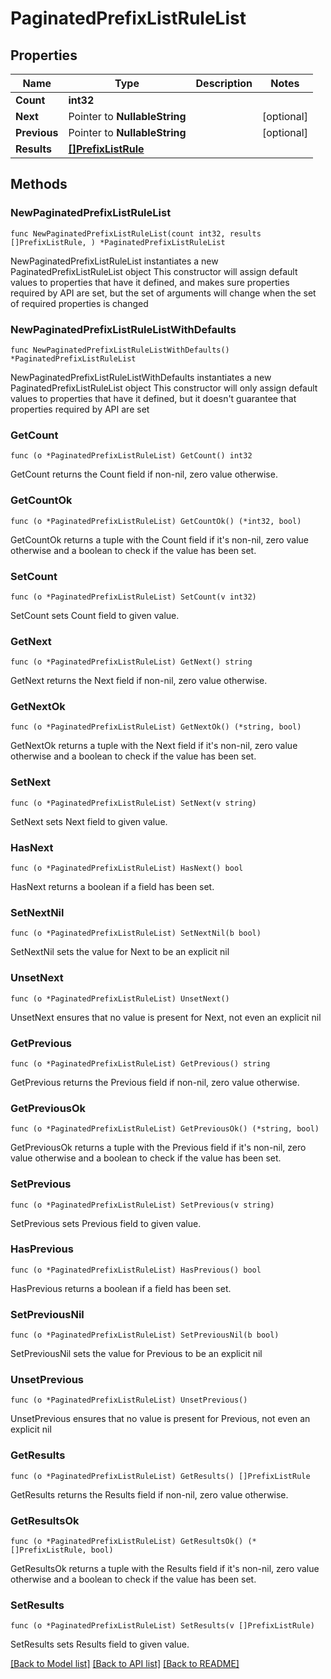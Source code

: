 # PaginatedPrefixListRuleList

## Properties

Name | Type | Description | Notes
------------ | ------------- | ------------- | -------------
**Count** | **int32** |  | 
**Next** | Pointer to **NullableString** |  | [optional] 
**Previous** | Pointer to **NullableString** |  | [optional] 
**Results** | [**[]PrefixListRule**](PrefixListRule.md) |  | 

## Methods

### NewPaginatedPrefixListRuleList

`func NewPaginatedPrefixListRuleList(count int32, results []PrefixListRule, ) *PaginatedPrefixListRuleList`

NewPaginatedPrefixListRuleList instantiates a new PaginatedPrefixListRuleList object
This constructor will assign default values to properties that have it defined,
and makes sure properties required by API are set, but the set of arguments
will change when the set of required properties is changed

### NewPaginatedPrefixListRuleListWithDefaults

`func NewPaginatedPrefixListRuleListWithDefaults() *PaginatedPrefixListRuleList`

NewPaginatedPrefixListRuleListWithDefaults instantiates a new PaginatedPrefixListRuleList object
This constructor will only assign default values to properties that have it defined,
but it doesn't guarantee that properties required by API are set

### GetCount

`func (o *PaginatedPrefixListRuleList) GetCount() int32`

GetCount returns the Count field if non-nil, zero value otherwise.

### GetCountOk

`func (o *PaginatedPrefixListRuleList) GetCountOk() (*int32, bool)`

GetCountOk returns a tuple with the Count field if it's non-nil, zero value otherwise
and a boolean to check if the value has been set.

### SetCount

`func (o *PaginatedPrefixListRuleList) SetCount(v int32)`

SetCount sets Count field to given value.


### GetNext

`func (o *PaginatedPrefixListRuleList) GetNext() string`

GetNext returns the Next field if non-nil, zero value otherwise.

### GetNextOk

`func (o *PaginatedPrefixListRuleList) GetNextOk() (*string, bool)`

GetNextOk returns a tuple with the Next field if it's non-nil, zero value otherwise
and a boolean to check if the value has been set.

### SetNext

`func (o *PaginatedPrefixListRuleList) SetNext(v string)`

SetNext sets Next field to given value.

### HasNext

`func (o *PaginatedPrefixListRuleList) HasNext() bool`

HasNext returns a boolean if a field has been set.

### SetNextNil

`func (o *PaginatedPrefixListRuleList) SetNextNil(b bool)`

 SetNextNil sets the value for Next to be an explicit nil

### UnsetNext
`func (o *PaginatedPrefixListRuleList) UnsetNext()`

UnsetNext ensures that no value is present for Next, not even an explicit nil
### GetPrevious

`func (o *PaginatedPrefixListRuleList) GetPrevious() string`

GetPrevious returns the Previous field if non-nil, zero value otherwise.

### GetPreviousOk

`func (o *PaginatedPrefixListRuleList) GetPreviousOk() (*string, bool)`

GetPreviousOk returns a tuple with the Previous field if it's non-nil, zero value otherwise
and a boolean to check if the value has been set.

### SetPrevious

`func (o *PaginatedPrefixListRuleList) SetPrevious(v string)`

SetPrevious sets Previous field to given value.

### HasPrevious

`func (o *PaginatedPrefixListRuleList) HasPrevious() bool`

HasPrevious returns a boolean if a field has been set.

### SetPreviousNil

`func (o *PaginatedPrefixListRuleList) SetPreviousNil(b bool)`

 SetPreviousNil sets the value for Previous to be an explicit nil

### UnsetPrevious
`func (o *PaginatedPrefixListRuleList) UnsetPrevious()`

UnsetPrevious ensures that no value is present for Previous, not even an explicit nil
### GetResults

`func (o *PaginatedPrefixListRuleList) GetResults() []PrefixListRule`

GetResults returns the Results field if non-nil, zero value otherwise.

### GetResultsOk

`func (o *PaginatedPrefixListRuleList) GetResultsOk() (*[]PrefixListRule, bool)`

GetResultsOk returns a tuple with the Results field if it's non-nil, zero value otherwise
and a boolean to check if the value has been set.

### SetResults

`func (o *PaginatedPrefixListRuleList) SetResults(v []PrefixListRule)`

SetResults sets Results field to given value.



[[Back to Model list]](../README.md#documentation-for-models) [[Back to API list]](../README.md#documentation-for-api-endpoints) [[Back to README]](../README.md)


